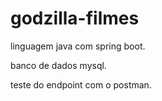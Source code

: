 # godzilla-filmes
linguagem java com spring boot.

banco de dados mysql.

teste do endpoint com o postman.
